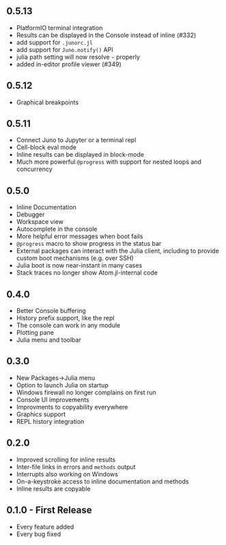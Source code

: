 ## 0.5.13
* PlatformIO terminal integration
* Results can be displayed in the Console instead of inline (#332)
* add support for `.junorc.jl`
* add support for `Juno.notify()` API
* julia path setting will now resolve `~` properly
* added in-editor profile viewer (#349)

## 0.5.12
* Graphical breakpoints

## 0.5.11
* Connect Juno to Jupyter or a terminal repl
* Cell-block eval mode
* Inline results can be displayed in block-mode
* Much more powerful `@progress` with support for nested loops and concurrency

## 0.5.0
* Inline Documentation
* Debugger
* Workspace view
* Autocomplete in the console
* More helpful error messages when boot fails
* `@progress` macro to show progress in the status bar
* External packages can interact with the Julia client, including to provide custom boot mechanisms (e.g. over SSH)
* Julia boot is now near-instant in many cases
* Stack traces no longer show Atom.jl-internal code

## 0.4.0
* Better Console buffering
* History prefix support, like the repl
* The console can work in any module
* Plotting pane
* Julia menu and toolbar

## 0.3.0
* New Packages->Julia menu
* Option to launch Julia on startup
* Windows firewall no longer complains on first run
* Console UI improvements
* Improvments to copyability everywhere
* Graphics support
* REPL history integration

## 0.2.0
* Improved scrolling for inline results
* Inter-file links in errors and `methods` output
* Interrupts also working on Windows
* On-a-keystroke access to inline documentation and methods
* Inline results are copyable

## 0.1.0 - First Release
* Every feature added
* Every bug fixed
